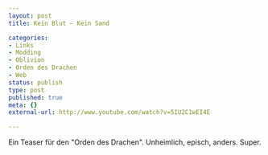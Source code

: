 ```yaml
---
layout: post
title: Kein Blut – Kein Sand

categories:
- Links
- Modding
- Oblivion
- Orden des Drachen
- Web
status: publish
type: post
published: true
meta: {}
external-url: http://www.youtube.com/watch?v=5IU2C1wEI4E

---
```



Ein Teaser für den "Orden des Drachen". Unheimlich, episch, anders. Super.
